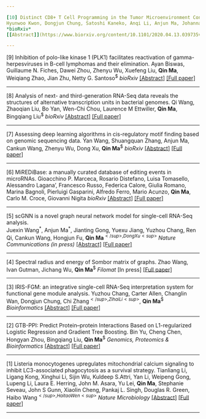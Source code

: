 ```yaml
---

[10] Distinct CD8+ T Cell Programming in the Tumor Microenvironment Contributes to Sex Bias in Bladder Cancer Outcome.
Hyunwoo Kwon, Dongjun Chung, Satoshi Kaneko, Anqi Li, Anjun Ma, Johanna Schafer, Lei Zhou, Brian Riesenberg, No-Joon Song, Yuzhou Chang, Tong Xiao, Debasish Sundi, David Oh, Lawrence Fong, **Qin Ma**, Xue Li, Zihai Li<sup>$</sup>
*bioRxiv*
[[Abstract]](https://www.biorxiv.org/content/10.1101/2020.04.13.039735v1.full) [[Full paper]](https://www.biorxiv.org/content/10.1101/2020.04.13.039735v1.full.pdf)

---
```


[9] Inhibition of polo-like kinase 1 (PLK1) facilitates reactivation of gamma-herpesviruses in B-cell lymphomas and their elimination.
Ayan Biswas, Guillaume N. Fiches, Dawei Zhou, Zhenyu Wu, Xuefeng Liu, **Qin Ma**, Weiqiang Zhao, Jian Zhu, Netty G. Santoso<sup>$</sup>
*bioRxiv*
[[Abstract]](https://www.biorxiv.org/content/10.1101/2020.10.08.330548v2) [[Full paper]](https://www.biorxiv.org/content/10.1101/2020.10.08.330548v2.full.pdf)
 
---

[8] Analysis of next- and third-generation RNA-Seq data reveals the structures of alternative transcription units in bacterial genomes.
Qi Wang, Zhaoqian Liu, Bo Yan, Wen-Chi Chou, Laurence M Ettwiller, **Qin Ma**, Bingqiang Liu<sup>$</sup>
*bioRxiv*
[[Abstract]](https://www.biorxiv.org/content/10.1101/2021.01.02.425006v1) [[Full paper]](https://www.biorxiv.org/content/10.1101/2021.01.02.425006v1.full.pdf)


---

[7] Assessing deep learning algorithms in cis-regulatory motif finding based on genomic sequencing data.
Yan Wang, Shuangquan Zhang, Anjun Ma, Cankun Wang, Zhenyu Wu, Dong Xu, **Qin Ma**<sup>$</sup>
*bioRxiv*
[[Abstract]](https://www.biorxiv.org/content/10.1101/2020.11.30.403261v1) [[Full paper]](https://www.biorxiv.org/content/10.1101/2020.11.30.403261v1.full.pdf)


---
[6] MiREDiBase: a manually curated database of editing events in microRNAs. 
Gioacchino P. Marceca, Rosario Distefano, Luisa Tomasello, Alessandro Lagana’, Francesco Russo, Federica Calore, Giulia Romano, Marina Bagnoli, Pierluigi Gasparini, Alfredo Ferro, Mario Acunzo, **Qin Ma**, Carlo M. Croce, Giovanni Nigita
*bioRxiv*
[[Abstract]](https://www.biorxiv.org/content/10.1101/2020.09.04.283689v1) [[Full paper]](https://www.biorxiv.org/content/10.1101/2020.09.04.283689v1.full.pdf) 

---

[5] scGNN is a novel graph neural network model for single-cell RNA-Seq analysis.  
Juexin Wang<sup>\*</sup>, Anjun Ma<sup>\*</sup>, Jianting Gong, Yuexu Jiang, Yuzhou Chang, Ren Qi, Cankun Wang, Hongjun Fu, **Qin Ma**<sup>$</sup>, Dong Xu<sup>$</sup>
*Nature Communications (in press)*
[[Abstract]](https://www.biorxiv.org/content/10.1101/2020.08.02.233569v1) [[Full paper]](https://www.biorxiv.org/content/10.1101/2020.08.02.233569v1.full.pdf)

---

[4] Spectral radius and energy of Sombor matrix of graphs.
Zhao Wang, Ivan Gutman, Jichang Wu, **Qin Ma**<sup>$</sup>
*Filomat*
[In press] [[Full paper]](https://u.osu.edu/bmbl/files/2020/12/Sombor-matrix.pdf)

--- 

[3] IRIS-FGM: an integrative single-cell RNA-Seq interpretation system for functional gene module analysis.
Yuzhou Chang, Carter Allen, Changlin Wan, Dongjun Chung, Chi Zhang<sup>$</sup>, Zihai Li<sup>$</sup>,  **Qin Ma**<sup>$</sup>
*Bioinformatics*
[[Abstract]](https://academic.oup.com/bioinformatics/advance-article-abstract/doi/10.1093/bioinformatics/btab108/6140779) [[Full paper]](https://u.osu.edu/bmbl/files/2021/02/iris-fgm.pdf)


---

[2] GTB-PPI: Predict Protein–protein Interactions Based on L1-regularized Logistic Regression and Gradient Tree Boosting.
Bin Yu, Cheng Chen, Hongyan Zhou, Bingqiang Liu, **Qin Ma**<sup>$</sup>
*Genomics, Proteomics & Bioinformatics*
[[Abstract]](https://www.sciencedirect.com/science/article/pii/S1672022921000048) [[Full paper]](https://u.osu.edu/bmbl/files/2021/01/1-s2.0-S1672022921000048-main.pdf)


---

[1] Listeria monocytogenes upregulates mitochondrial calcium signaling to inhibit LC3-associated phagocytosis as a survival strategy.
Tianliang Li, Ligang Kong, Xinghui Li, Sijin Wu, Kuldeep S.Attri, Yan Li, Weipeng Gong, Lupeng Li, Laura E. Herring, John M. Asara, Yu Lei, **Qin Ma**, Stephanie Seveau, John S Gunn, Xiaolin Cheng, Pankaj L. Singh, Douglas R. Green, Haibo Wang<sup>$</sup>, Haitao Wen<sup>$</sup>
*Nature Microbiology*
[[Abstract]](https://www.nature.com/articles/s41564-020-00843-2) [[Full paper]](https://u.osu.edu/bmbl/files/2021/01/s41564-020-00843-2.pdf)

---